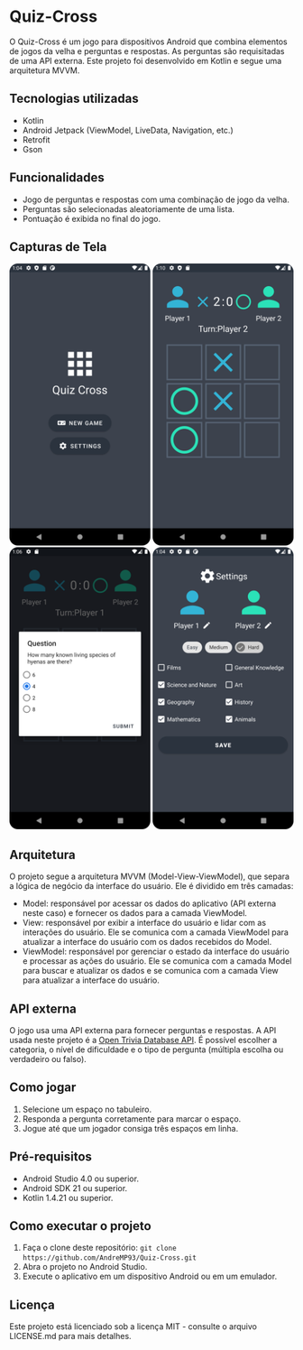 # Quiz-Cross
 O Quiz-Cross é um jogo para dispositivos Android que combina elementos de jogos da velha e perguntas e respostas. As perguntas são requisitadas de uma API externa. Este projeto foi desenvolvido em Kotlin e segue uma arquitetura MVVM.
 
 ## Tecnologias utilizadas
 - Kotlin
 - Android Jetpack (ViewModel, LiveData, Navigation, etc.)
 - Retrofit
 - Gson
 
 ## Funcionalidades

- Jogo de perguntas e respostas com uma combinação de jogo da velha.
- Perguntas são selecionadas aleatoriamente de uma lista.
- Pontuação é exibida no final do jogo.

## Capturas de Tela

<img src="screenshots/home.png" alt="Home" width="250"/> <img src="screenshots/game_play.png" alt="tela Jogo" width="250"/> <img src="screenshots/question.png" alt="question" width="250"/> <img src="screenshots/settings.png" alt="settings" width="250"/>

## Arquitetura
O projeto segue a arquitetura MVVM (Model-View-ViewModel), que separa a lógica de negócio da interface do usuário. Ele é dividido em três camadas:

 - Model: responsável por acessar os dados do aplicativo (API externa neste caso) e fornecer os dados para a camada ViewModel.
 - View: responsável por exibir a interface do usuário e lidar com as interações do usuário. Ele se comunica com a camada ViewModel para atualizar a interface do usuário com os dados recebidos do Model.
 - ViewModel: responsável por gerenciar o estado da interface do usuário e processar as ações do usuário. Ele se comunica com a camada Model para buscar e atualizar os dados e se comunica com a camada View para atualizar a interface do usuário.

## API externa
O jogo usa uma API externa para fornecer perguntas e respostas. A API usada neste projeto é a [Open Trivia Database API](https://opentdb.com/). É possível escolher a categoria, o nível de dificuldade e o tipo de pergunta (múltipla escolha ou verdadeiro ou falso).

## Como jogar

1. Selecione um espaço no tabuleiro.
2. Responda a pergunta corretamente para marcar o espaço.
3. Jogue até que um jogador consiga três espaços em linha.

## Pré-requisitos

- Android Studio 4.0 ou superior.
- Android SDK 21 ou superior.
- Kotlin 1.4.21 ou superior.

## Como executar o projeto

1. Faça o clone deste repositório: `git clone https://github.com/AndreMP93/Quiz-Cross.git`
2. Abra o projeto no Android Studio.
3. Execute o aplicativo em um dispositivo Android ou em um emulador.


## Licença

Este projeto está licenciado sob a licença MIT - consulte o arquivo LICENSE.md para mais detalhes.
